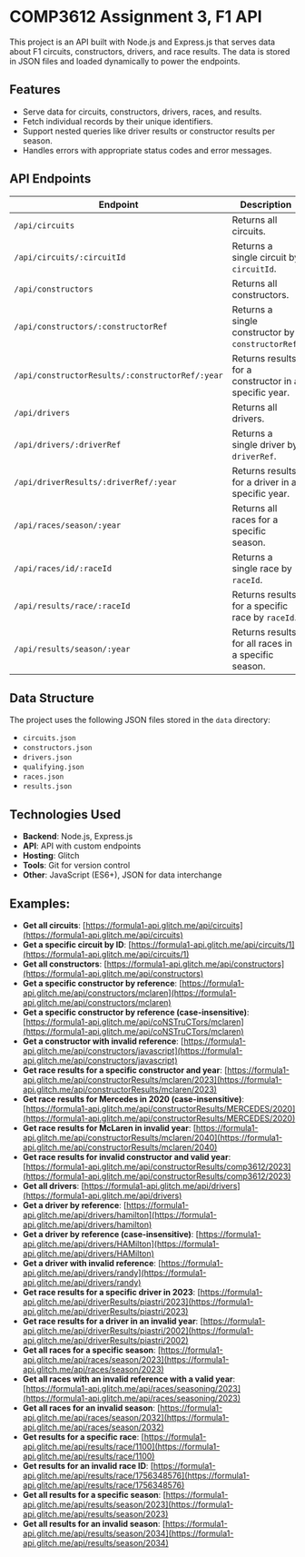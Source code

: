 # COMP3612 Assignment 3, F1 API

This project is an API built with Node.js and Express.js that serves data about F1 circuits, constructors, drivers, and race results. The data is stored in JSON files and loaded dynamically to power the endpoints.

## Features

- Serve data for circuits, constructors, drivers, races, and results.
- Fetch individual records by their unique identifiers.
- Support nested queries like driver results or constructor results per season.
- Handles errors with appropriate status codes and error messages.

## API Endpoints

| Endpoint                          | Description                                                                                   |
|-----------------------------------|-----------------------------------------------------------------------------------------------|
| `/api/circuits`                   | Returns all circuits.                                                                         |
| `/api/circuits/:circuitId`        | Returns a single circuit by `circuitId`.                                                     |
| `/api/constructors`               | Returns all constructors.                                                                    |
| `/api/constructors/:constructorRef` | Returns a single constructor by `constructorRef`.                                            |
| `/api/constructorResults/:constructorRef/:year` | Returns results for a constructor in a specific year.                                    |
| `/api/drivers`                    | Returns all drivers.                                                                         |
| `/api/drivers/:driverRef`         | Returns a single driver by `driverRef`.                                                      |
| `/api/driverResults/:driverRef/:year` | Returns results for a driver in a specific year.                                         |
| `/api/races/season/:year`         | Returns all races for a specific season.                                                     |
| `/api/races/id/:raceId`           | Returns a single race by `raceId`.                                                           |
| `/api/results/race/:raceId`       | Returns results for a specific race by `raceId`.                                             |
| `/api/results/season/:year`       | Returns results for all races in a specific season.                                          |

## Data Structure

The project uses the following JSON files stored in the `data` directory:

- `circuits.json`
- `constructors.json`
- `drivers.json`
- `qualifying.json`
- `races.json`
- `results.json`

## Technologies Used

- **Backend**: Node.js, Express.js
- **API**: API with custom endpoints
- **Hosting**: Glitch
- **Tools**: Git for version control
- **Other**: JavaScript (ES6+), JSON for data interchange
  
## Examples:
- **Get all circuits**: [https://formula1-api.glitch.me/api/circuits](https://formula1-api.glitch.me/api/circuits)
- **Get a specific circuit by ID**: [https://formula1-api.glitch.me/api/circuits/1](https://formula1-api.glitch.me/api/circuits/1)
- **Get all constructors**: [https://formula1-api.glitch.me/api/constructors](https://formula1-api.glitch.me/api/constructors)
- **Get a specific constructor by reference**: [https://formula1-api.glitch.me/api/constructors/mclaren](https://formula1-api.glitch.me/api/constructors/mclaren)
- **Get a specific constructor by reference (case-insensitive)**: [https://formula1-api.glitch.me/api/coNSTruCTors/mclaren](https://formula1-api.glitch.me/api/coNSTruCTors/mclaren)
- **Get a constructor with invalid reference**: [https://formula1-api.glitch.me/api/constructors/javascript](https://formula1-api.glitch.me/api/constructors/javascript)
- **Get race results for a specific constructor and year**: [https://formula1-api.glitch.me/api/constructorResults/mclaren/2023](https://formula1-api.glitch.me/api/constructorResults/mclaren/2023)
- **Get race results for Mercedes in 2020 (case-insensitive)**: [https://formula1-api.glitch.me/api/constructorResults/MERCEDES/2020](https://formula1-api.glitch.me/api/constructorResults/MERCEDES/2020)
- **Get race results for McLaren in invalid year**: [https://formula1-api.glitch.me/api/constructorResults/mclaren/2040](https://formula1-api.glitch.me/api/constructorResults/mclaren/2040)
- **Get race results for invalid constructor and valid year**: [https://formula1-api.glitch.me/api/constructorResults/comp3612/2023](https://formula1-api.glitch.me/api/constructorResults/comp3612/2023)
- **Get all drivers**: [https://formula1-api.glitch.me/api/drivers](https://formula1-api.glitch.me/api/drivers)
- **Get a driver by reference**: [https://formula1-api.glitch.me/api/drivers/hamilton](https://formula1-api.glitch.me/api/drivers/hamilton)
- **Get a driver by reference (case-insensitive)**: [https://formula1-api.glitch.me/api/drivers/HAMilton](https://formula1-api.glitch.me/api/drivers/HAMilton)
- **Get a driver with invalid reference**: [https://formula1-api.glitch.me/api/drivers/randy](https://formula1-api.glitch.me/api/drivers/randy)
- **Get race results for a specific driver in 2023**: [https://formula1-api.glitch.me/api/driverResults/piastri/2023](https://formula1-api.glitch.me/api/driverResults/piastri/2023)
- **Get race results for a driver in an invalid year**: [https://formula1-api.glitch.me/api/driverResults/piastri/2002](https://formula1-api.glitch.me/api/driverResults/piastri/2002)
- **Get all races for a specific season**: [https://formula1-api.glitch.me/api/races/season/2023](https://formula1-api.glitch.me/api/races/season/2023)
- **Get all races with an invalid reference with a valid year**: [https://formula1-api.glitch.me/api/races/seasoning/2023](https://formula1-api.glitch.me/api/races/seasoning/2023)
- **Get all races for an invalid season**: [https://formula1-api.glitch.me/api/races/season/2032](https://formula1-api.glitch.me/api/races/season/2032)
- **Get results for a specific race**: [https://formula1-api.glitch.me/api/results/race/1100](https://formula1-api.glitch.me/api/results/race/1100)
- **Get results for an invalid race ID**: [https://formula1-api.glitch.me/api/results/race/1756348576](https://formula1-api.glitch.me/api/results/race/1756348576)
- **Get all results for a specific season**: [https://formula1-api.glitch.me/api/results/season/2023](https://formula1-api.glitch.me/api/results/season/2023)
- **Get all results for an invalid season**: [https://formula1-api.glitch.me/api/results/season/2034](https://formula1-api.glitch.me/api/results/season/2034)



